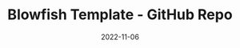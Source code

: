 ---
title: "Blowfish Template - GitHub Repo"
date: 2022-11-06
externalUrl: "https://github.com/nunocoracao/blowfish_template"
---
